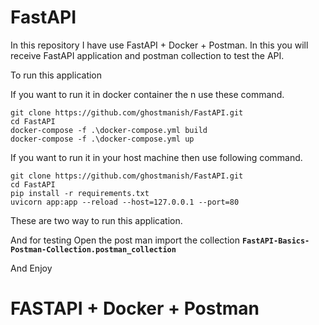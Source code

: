 # FastAPI
In this repository I have use FastAPI + Docker + Postman. In this you will receive FastAPI application and postman collection to test the API.

To run this application

If you want to run it in docker container the n use these command.

```
git clone https://github.com/ghostmanish/FastAPI.git
cd FastAPI
docker-compose -f .\docker-compose.yml build
docker-compose -f .\docker-compose.yml up
```
If you want to run it in your host machine then use following command.

```
git clone https://github.com/ghostmanish/FastAPI.git
cd FastAPI
pip install -r requirements.txt
uvicorn app:app --reload --host=127.0.0.1 --port=80
```

These are two way to run this application.

And for testing Open the post man import the collection **``FastAPI-Basics-Postman-Collection.postman_collection``**

And Enjoy

# FASTAPI + Docker + Postman
